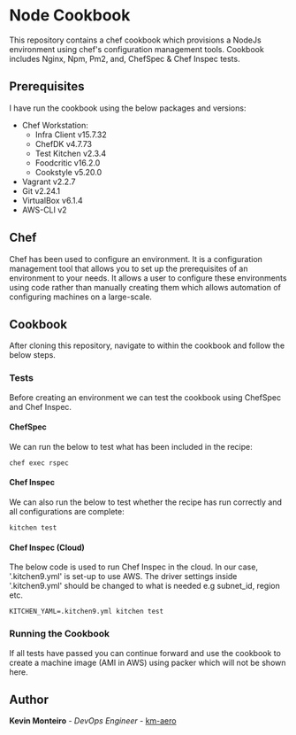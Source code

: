 # Node Cookbook

This repository contains a chef cookbook which provisions a NodeJs environment using chef's configuration management tools. Cookbook includes Nginx, Npm, Pm2, and, ChefSpec & Chef Inspec tests.

## Prerequisites
I have run the cookbook using the below packages and versions:
- Chef Workstation:
  - Infra Client v15.7.32
  - ChefDK v4.7.73
  - Test Kitchen v2.3.4
  - Foodcritic v16.2.0
  - Cookstyle v5.20.0
- Vagrant v2.2.7
- Git v2.24.1
- VirtualBox v6.1.4
- AWS-CLI v2

## Chef

Chef has been used to configure an environment. It is a configuration management tool that allows you to set up the prerequisites of an environment to your needs. It allows a user to configure these environments using code rather than manually creating them which allows automation of configuring machines on a large-scale.

## Cookbook
After cloning this repository, navigate to within the cookbook and follow the below steps.

### Tests
Before creating an environment we can test the cookbook using ChefSpec and Chef Inspec.

#### ChefSpec
We can run the below to test what has been included in the recipe:
```
chef exec rspec
```

#### Chef Inspec
We can also run the below to test whether the recipe has run correctly and all configurations are complete:
```
kitchen test
```

#### Chef Inspec (Cloud)
The below code is used to run Chef Inspec in the cloud. In our case, '.kitchen9.yml' is set-up to use AWS. The driver settings inside '.kitchen9.yml' should be changed to what is needed e.g subnet_id, region etc.
```
KITCHEN_YAML=.kitchen9.yml kitchen test
```

### Running the Cookbook
If all tests have passed you can continue forward and use the cookbook to create a machine image (AMI in AWS) using packer which will not be shown here.

## Author
**Kevin Monteiro** - *DevOps Engineer* - [km-aero](https://github.com/km-aero)
